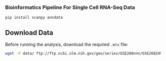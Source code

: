 ### Bioinformatics Pipeline For Single Cell RNA-Seq Data
`pip install scanpy anndata`

## Download Data
Before running the analysis, download the required `.mtx` file:
```bash
wget -P data/ ftp://ftp.ncbi.nlm.nih.gov/geo/series/GSE268nnn/GSE268249/suppl/GSE268249_matrix.mtx.gz

